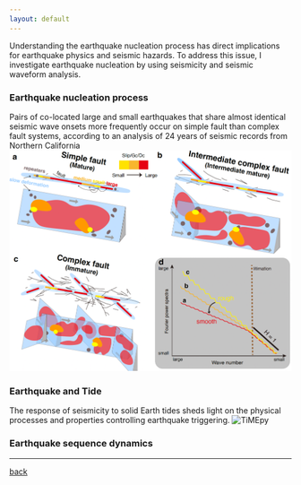 ```yaml
---
layout: default
---
```

Understanding the earthquake nucleation process has direct implications for earthquake physics and seismic hazards. To address this issue, I investigate earthquake nucleation by using seismicity and seismic waveform analysis.
### Earthquake nucleation process
Pairs of co-located large and small earthquakes that share almost identical seismic wave onsets more frequently occur on simple fault than complex fault systems, according to an analysis of 24 years of seismic records from Northern California\
 ![Cascading rupture modal](/figures/Figure_cascading.png) 
### Earthquake and Tide
The response of seismicity to solid Earth tides sheds light on the physical processes and properties controlling earthquake triggering.
 ![TiMEpy](/figures/Logo.png) 
### Earthquake sequence dynamics


* * *


[back](./)
